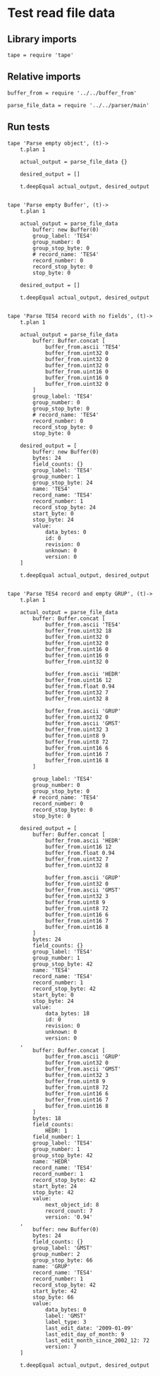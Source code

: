 # Test read file data

## Library imports

	tape = require 'tape'


## Relative imports

	buffer_from = require '../../buffer_from'

	parse_file_data = require '../../parser/main'


## Run tests

	tape 'Parse empty object', (t)->
		t.plan 1

		actual_output = parse_file_data {}

		desired_output = []

		t.deepEqual actual_output, desired_output


	tape 'Parse empty Buffer', (t)->
		t.plan 1

		actual_output = parse_file_data
			buffer: new Buffer(0)
			group_label: 'TES4'
			group_number: 0
			group_stop_byte: 0
			# record_name: 'TES4'
			record_number: 0
			record_stop_byte: 0
			stop_byte: 0

		desired_output = []

		t.deepEqual actual_output, desired_output


	tape 'Parse TES4 record with no fields', (t)->
		t.plan 1

		actual_output = parse_file_data
			buffer: Buffer.concat [
				buffer_from.ascii 'TES4'
				buffer_from.uint32 0
				buffer_from.uint32 0
				buffer_from.uint32 0
				buffer_from.uint16 0
				buffer_from.uint16 0
				buffer_from.uint32 0
			]
			group_label: 'TES4'
			group_number: 0
			group_stop_byte: 0
			# record_name: 'TES4'
			record_number: 0
			record_stop_byte: 0
			stop_byte: 0

		desired_output = [
			buffer: new Buffer(0)
			bytes: 24
			field_counts: {}
			group_label: 'TES4'
			group_number: 1
			group_stop_byte: 24
			name: 'TES4'
			record_name: 'TES4'
			record_number: 1
			record_stop_byte: 24
			start_byte: 0
			stop_byte: 24
			value:
				data_bytes: 0
				id: 0
				revision: 0
				unknown: 0
				version: 0
		]

		t.deepEqual actual_output, desired_output


	tape 'Parse TES4 record and empty GRUP', (t)->
		t.plan 1

		actual_output = parse_file_data
			buffer: Buffer.concat [
				buffer_from.ascii 'TES4'
				buffer_from.uint32 18
				buffer_from.uint32 0
				buffer_from.uint32 0
				buffer_from.uint16 0
				buffer_from.uint16 0
				buffer_from.uint32 0

				buffer_from.ascii 'HEDR'
				buffer_from.uint16 12
				buffer_from.float 0.94
				buffer_from.uint32 7
				buffer_from.uint32 8

				buffer_from.ascii 'GRUP'
				buffer_from.uint32 0
				buffer_from.ascii 'GMST'
				buffer_from.uint32 3
				buffer_from.uint8 9
				buffer_from.uint8 72
				buffer_from.uint16 6
				buffer_from.uint16 7
				buffer_from.uint16 8
			]

			group_label: 'TES4'
			group_number: 0
			group_stop_byte: 0
			# record_name: 'TES4'
			record_number: 0
			record_stop_byte: 0
			stop_byte: 0

		desired_output = [
			buffer: Buffer.concat [
				buffer_from.ascii 'HEDR'
				buffer_from.uint16 12
				buffer_from.float 0.94
				buffer_from.uint32 7
				buffer_from.uint32 8

				buffer_from.ascii 'GRUP'
				buffer_from.uint32 0
				buffer_from.ascii 'GMST'
				buffer_from.uint32 3
				buffer_from.uint8 9
				buffer_from.uint8 72
				buffer_from.uint16 6
				buffer_from.uint16 7
				buffer_from.uint16 8
			]
			bytes: 24
			field_counts: {}
			group_label: 'TES4'
			group_number: 1
			group_stop_byte: 42
			name: 'TES4'
			record_name: 'TES4'
			record_number: 1
			record_stop_byte: 42
			start_byte: 0
			stop_byte: 24
			value:
				data_bytes: 18
				id: 0
				revision: 0
				unknown: 0
				version: 0
		,
			buffer: Buffer.concat [
				buffer_from.ascii 'GRUP'
				buffer_from.uint32 0
				buffer_from.ascii 'GMST'
				buffer_from.uint32 3
				buffer_from.uint8 9
				buffer_from.uint8 72
				buffer_from.uint16 6
				buffer_from.uint16 7
				buffer_from.uint16 8
			]
			bytes: 18
			field_counts:
				HEDR: 1
			field_number: 1
			group_label: 'TES4'
			group_number: 1
			group_stop_byte: 42
			name: 'HEDR'
			record_name: 'TES4'
			record_number: 1
			record_stop_byte: 42
			start_byte: 24
			stop_byte: 42
			value:
				next_object_id: 8
				record_count: 7
				version: '0.94'
		,
			buffer: new Buffer(0)
			bytes: 24
			field_counts: {}
			group_label: 'GMST'
			group_number: 2
			group_stop_byte: 66
			name: 'GRUP'
			record_name: 'TES4'
			record_number: 1
			record_stop_byte: 42
			start_byte: 42
			stop_byte: 66
			value:
				data_bytes: 0
				label: 'GMST'
				label_type: 3
				last_edit_date: '2009-01-09'
				last_edit_day_of_month: 9
				last_edit_month_since_2002_12: 72
				version: 7
		]

		t.deepEqual actual_output, desired_output
